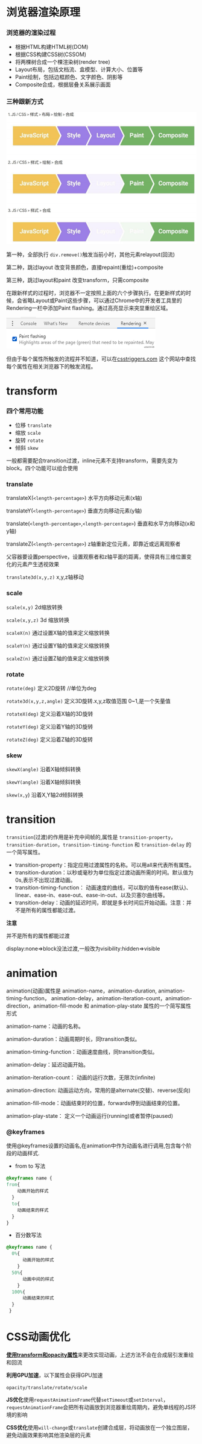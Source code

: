 
# 浏览器渲染原理

### 浏览器的渲染过程

* 根据HTML构建HTML树(DOM)
* 根据CSS构建CSS树(CSSOM)
* 将两棵树合成一个棵渲染树(render tree)
* Layout布局，包括文档流、盒模型、计算大小、位置等
* Paint绘制，包括边框颜色、文字颜色、阴影等
* Composite合成，根据层叠关系展示画面

### 三种跟新方式

![image.png](attachments/CSS动画_001.png)

第一种，全部执行 `div.remove()`触发当前小时，其他元素relayout(回流)

第二种，跳过layout 改变背景颜色，直接repaint(重绘)+composite

第三种，跳过layout和paint 改变transform，只需composite

在跟新样式的过程时，浏览器不一定按照上面的六个步骤执行。在更新样式的时候，会省略Layout或Paint这些步骤，可以通过Chrome中的开发者工具里的Rendering一栏中添加Paint flashing。通过高亮显示来突显重绘区域。

![image.png](attachments/CSS动画_002.png)

但由于每个属性所触发的流程并不知道，可以在[csstriggers.com](https://link.juejin.cn/?target=https%3A%2F%2Fcsstriggers.com) 这个网站中查找每个属性在相关浏览器下的触发流程。

# transform

### 四个常用功能

* 位移 `translate`
* 缩放 `scale` 
* 旋转 `rotate` 
* 倾斜 `skew`

一般都需要配合transition过渡，inline元素不支持transform，需要先变为block。四个功能可以组合使用

### translate

translateX(`<length-percentage>`) 水平方向移动元素(x轴)

translateY(`<length-percentage>`) 垂直方向移动元素(y轴)

translate(`<length-percentage>`,`<length-percentage>`) 垂直和水平方向移动(x和y轴)

translateZ(`<length-percentage>`) z轴重新定位元素，即靠近或远离观察者

父容器要设置perspective，设置观察者和z轴平面的距离，使得具有三维位置变化的元素产生透视效果

`translate3d(x,y,z)` x,y,z轴移动

### scale

`scale(x,y)` 2d缩放转换

`scale(x,y,z)` 3d 缩放转换

`scaleX(n)` 通过设置X轴的值来定义缩放转换

`scaleY(n)` 通过设置Y轴的值来定义缩放转换

`scaleZ(n)` 通过设置Z轴的值来定义缩放转换

### rotate

`rotate(deg)` 定义2D旋转 //单位为deg

`rotate3d(x,y,z,angle)` 定义3D旋转.x,y,z取值范围 0~1,是一个矢量值

`rotateX(deg)` 定义沿着X轴的3D旋转

`rotateY(deg)` 定义沿着Y轴的3D旋转

`rotateZ(deg)` 定义沿着Z轴的3D旋转

### skew

`skewX(angle)` 沿着X轴倾斜转换

`skewY(angle)` 沿着X轴倾斜转换

`skew(x,y`) 沿着X,Y轴2d倾斜转换

# transition

`transition`(过渡)的作用是补充中间帧的,属性是 `transition-property`，`transition-duration`，`transition-timing-function` 和 `transition-delay` 的一个简写属性。

* transition-property：指定应用过渡属性的名称。可以用all来代表所有属性。
* transition-duration：以秒或毫秒为单位指定过渡动画所需的时间。默认值为 0s,表示不出现过渡动画。
* transition-timing-function： 动画速度的曲线，可以取的值有ease(默认)、linear、ease-in、ease-out、ease-in-out、以及贝塞尔曲线等。
* transition-delay：动画的延迟时间，即就是多长时间后开始动画。注意：并不是所有的属性都能过渡。

**注意**

并不是所有的属性都能过渡

display:none=>block没法过渡,一般改为visibility:hidden=>visible

# animation

animation(动画)属性是 animation-name，animation-duration, animation-timing-function， animation-delay，animation-iteration-count，animation-direction，animation-fill-mode 和 animation-play-state 属性的一个简写属性形式

animation-name：动画的名称。

animation-duration：动画周期时长，同transition类似。

animation-timing-function：动画速度曲线，同transition类似。

animation-delay：延迟动画开始。

animation-iteration-count： 动画的运行次数，无限次(infinite)

animation-direction: 动画运动方向，常用的是alternate(交替)、reverse(反向)

animation-fill-mode：动画结束时的位置，forwards停到动画结束的位置。

animation-play-state： 定义一个动画运行(running)或者暂停(paused)

### @keyframes

使用@keyframes设置的动画名,在animation中作为动画名进行调用,包含每个阶段的动画样式.

* from to 写法

```css
@keyframes name {
from{
    动画开始的样式
  }
  to{
    动画结束的样式
  }
}
```
* 百分数写法

```css
@keyframes name {
  0%{
      动画开始的样式
    }
  50%{
      动画中间的样式
    }
  100%{
      动画结束的样式
  }
 }

```
# CSS动画优化

[**使用transform和opacity属性**](https://developers.google.com/web/fundamentals/performance/rendering/stick-to-compositor-only-properties-and-manage-layer-count#%E6%8F%90%E5%8D%87%E6%82%A8%E6%89%93%E7%AE%97%E8%AE%BE%E7%BD%AE%E5%8A%A8%E7%94%BB%E7%9A%84%E5%85%83%E7%B4%A0)来更改实现动画，上述方法不会在合成层引发重绘和回流

**利用GPU加速**，以下属性会获得GPU加速

`opacity/translate/rotate/scale`

**JS优化**使用`requestAnimationFrame`代替`setTimeout`或`setInterval`，`requestAnimationFrame`会把所有动画放到浏览器重绘周期内，避免单线程的JS环境的影响

**CSS优化**使用`will-change`或`translate`创建合成层，将动画放在一个独立图层，避免动画效果影响其他渲染层的元素

